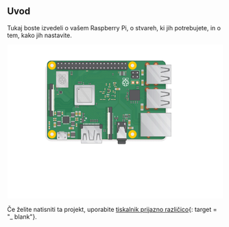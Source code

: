 ## Uvod

Tukaj boste izvedeli o vašem Raspberry Pi, o stvareh, ki jih potrebujete, in o tem, kako jih nastavite.

![vtič v pi](images/pi-plug-in.gif)

Če želite natisniti ta projekt, uporabite [tiskalnik prijazno različico](https://projects.raspberrypi.org/en/projects/aspberry-pi-setting-up/print){: target = "_ blank"}.